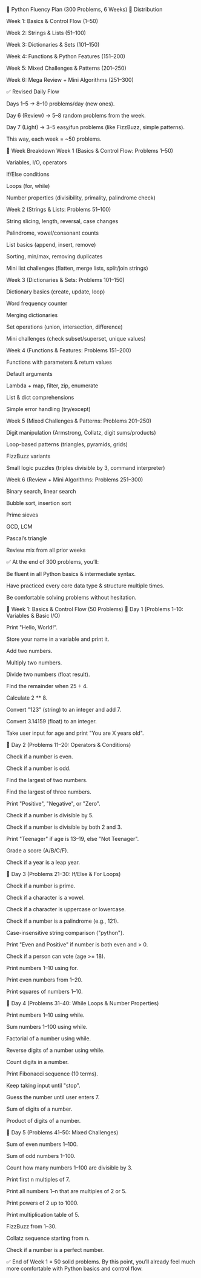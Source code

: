 🐍 Python Fluency Plan (300 Problems, 6 Weeks)
🔹 Distribution

Week 1: Basics & Control Flow (1–50)

Week 2: Strings & Lists (51–100)

Week 3: Dictionaries & Sets (101–150)

Week 4: Functions & Python Features (151–200)

Week 5: Mixed Challenges & Patterns (201–250)

Week 6: Mega Review + Mini Algorithms (251–300)

✅ Revised Daily Flow

Days 1–5 → 8–10 problems/day (new ones).

Day 6 (Review) → 5–8 random problems from the week.

Day 7 (Light) → 3–5 easy/fun problems (like FizzBuzz, simple patterns).

This way, each week = ~50 problems.

📘 Week Breakdown
Week 1 (Basics & Control Flow: Problems 1–50)

Variables, I/O, operators

If/Else conditions

Loops (for, while)

Number properties (divisibility, primality, palindrome check)

Week 2 (Strings & Lists: Problems 51–100)

String slicing, length, reversal, case changes

Palindrome, vowel/consonant counts

List basics (append, insert, remove)

Sorting, min/max, removing duplicates

Mini list challenges (flatten, merge lists, split/join strings)

Week 3 (Dictionaries & Sets: Problems 101–150)

Dictionary basics (create, update, loop)

Word frequency counter

Merging dictionaries

Set operations (union, intersection, difference)

Mini challenges (check subset/superset, unique values)

Week 4 (Functions & Features: Problems 151–200)

Functions with parameters & return values

Default arguments

Lambda + map, filter, zip, enumerate

List & dict comprehensions

Simple error handling (try/except)

Week 5 (Mixed Challenges & Patterns: Problems 201–250)

Digit manipulation (Armstrong, Collatz, digit sums/products)

Loop-based patterns (triangles, pyramids, grids)

FizzBuzz variants

Small logic puzzles (triples divisible by 3, command interpreter)

Week 6 (Review + Mini Algorithms: Problems 251–300)

Binary search, linear search

Bubble sort, insertion sort

Prime sieves

GCD, LCM

Pascal’s triangle

Review mix from all prior weeks

✅ At the end of 300 problems, you’ll:

Be fluent in all Python basics & intermediate syntax.

Have practiced every core data type & structure multiple times.

Be comfortable solving problems without hesitation.

🐍 Week 1: Basics & Control Flow (50 Problems)
🔹 Day 1 (Problems 1–10: Variables & Basic I/O)

Print "Hello, World!".

Store your name in a variable and print it.

Add two numbers.

Multiply two numbers.

Divide two numbers (float result).

Find the remainder when 25 ÷ 4.

Calculate 2 ** 8.

Convert "123" (string) to an integer and add 7.

Convert 3.14159 (float) to an integer.

Take user input for age and print "You are X years old".

🔹 Day 2 (Problems 11–20: Operators & Conditions)

Check if a number is even.

Check if a number is odd.

Find the largest of two numbers.

Find the largest of three numbers.

Print "Positive", "Negative", or "Zero".

Check if a number is divisible by 5.

Check if a number is divisible by both 2 and 3.

Print "Teenager" if age is 13–19, else "Not Teenager".

Grade a score (A/B/C/F).

Check if a year is a leap year.

🔹 Day 3 (Problems 21–30: If/Else & For Loops)

Check if a number is prime.

Check if a character is a vowel.

Check if a character is uppercase or lowercase.

Check if a number is a palindrome (e.g., 121).

Case-insensitive string comparison ("python").

Print "Even and Positive" if number is both even and > 0.

Check if a person can vote (age >= 18).

Print numbers 1–10 using for.

Print even numbers from 1–20.

Print squares of numbers 1–10.

🔹 Day 4 (Problems 31–40: While Loops & Number Properties)

Print numbers 1–10 using while.

Sum numbers 1–100 using while.

Factorial of a number using while.

Reverse digits of a number using while.

Count digits in a number.

Print Fibonacci sequence (10 terms).

Keep taking input until "stop".

Guess the number until user enters 7.

Sum of digits of a number.

Product of digits of a number.

🔹 Day 5 (Problems 41–50: Mixed Challenges)

Sum of even numbers 1–100.

Sum of odd numbers 1–100.

Count how many numbers 1–100 are divisible by 3.

Print first n multiples of 7.

Print all numbers 1–n that are multiples of 2 or 5.

Print powers of 2 up to 1000.

Print multiplication table of 5.

FizzBuzz from 1–30.

Collatz sequence starting from n.

Check if a number is a perfect number.

✅ End of Week 1 = 50 solid problems.
By this point, you’ll already feel much more comfortable with Python basics and control flow.